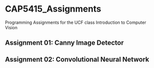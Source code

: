 # CAP5415_Assignments
Programming Assignments for the UCF class Introduction to Computer Vision

## Assignment 01: Canny Image Detector

## Assignment 02: Convolutional Neural Network
